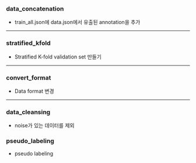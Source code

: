 ### data_concatenation

- train_all.json에 data.json에서 유출된 annotation을 추가

---

### stratified_kfold

- Stratified K-fold validation set 만들기

---

### convert_format

- Data format 변경

---

### data_cleansing

- noise가 있는 데이터를 제외

### pseudo_labeling

- pseudo labeling